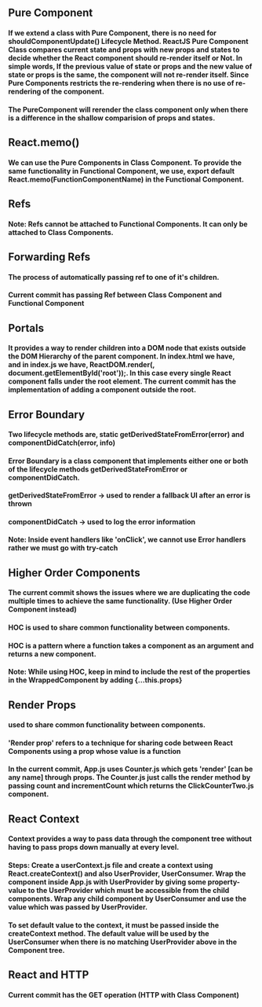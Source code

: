 ## Pure Component

#### If we extend a class with Pure Component, there is no need for shouldComponentUpdate() Lifecycle Method. ReactJS Pure Component Class compares current state and props with new props and states to decide whether the React component should re-render itself or Not. In simple words, If the previous value of state or props and the new value of state or props is the same, the component will not re-render itself. Since Pure Components restricts the re-rendering when there is no use of re-rendering of the component.

#### The PureComponent will rerender the class component only when there is a difference in the shallow comparision of props and states.

## React.memo()

#### We can use the Pure Components in Class Component. To provide the same functionality in Functional Component, we use, export default React.memo(FunctionComponentName) in the Functional Component.

## Refs

#### Note: Refs cannot be attached to Functional Components. It can only be attached to Class Components.

## Forwarding Refs

#### The process of automatically passing ref to one of it's children.
#### Current commit has passing Ref between Class Component and Functional Component

## Portals

#### It provides a way to render children into a DOM node that exists outside the DOM Hierarchy of the parent component. In index.html we have, <div id="root"></div> and in index.js we have, ReactDOM.render(<App />, document.getElementById('root'));. In this case every single React component falls under the root element. The current commit has the implementation of adding a component outside the root.

## Error Boundary

#### Two lifecycle methods are, static getDerivedStateFromError(error) and componentDidCatch(error, info)
#### Error Boundary is a class component that implements either one or both of the lifecycle methods getDerivedStateFromError or componentDidCatch.
#### getDerivedStateFromError -> used to render a fallback UI after an error is thrown
#### componentDidCatch -> used to log the error information
#### Note: Inside event handlers like 'onClick', we cannot use Error handlers rather we must go with try-catch

## Higher Order Components

#### The current commit shows the issues where we are duplicating the code multiple times to achieve the same functionality. (Use Higher Order Component instead)
#### HOC is used to share common functionality between components.
#### HOC is a pattern where a function takes a component as an argument and returns a new component.
#### Note: While using HOC, keep in mind to include the rest of the properties in the WrappedComponent by adding {...this.props}

## Render Props

#### used to share common functionality between components.
#### 'Render prop' refers to a technique for sharing code between React Components using a prop whose value is a function
#### In the current commit, App.js uses Counter.js which gets 'render' [can be any name] through props. The Counter.js just calls the render method by passing count and incrementCount which returns the ClickCounterTwo.js component.

## React Context

#### Context provides a way to pass data through the component tree without having to pass props down manually at every level.
#### Steps: Create a userContext.js file and create a context using React.createContext() and also UserProvider, UserConsumer. Wrap the component inside App.js with UserProvider by giving some property-value to the UserProvider which must be accessible from the child components. Wrap any child component by UserConsumer and use the value which was passed by UserProvider.
#### To set default value to the context, it must be passed inside the createContext method. The default value will be used by the UserConsumer when there is no matching UserProvider above in the Component tree.

## React and HTTP

#### Current commit has the GET operation (HTTP with Class Component)
